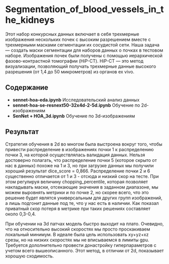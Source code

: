 # Segmentation_of_blood_vessels_in_the_kidneys

Этот набор конкурсных данных включает в себя трехмерные изображения нескольких почек с высоким разрешением вместе с трехмерными масками сегментации их сосудистой сети. 
Наша задача — создать маски сегментации для наборов данных о почках в тестовом наборе.
Изображения почек были получены с помощью иерархической фазово-контрастной томографии (HiP-CT). HiP-CT — это метод визуализации, позволяющий получать трехмерные данные высокого разрешения (от 1,4 до 50 микрометров) из органов ex vivo. 

## Содержание
 - **sennet-hoa-eda.ipynb** Исследовательский анализ данных
 - **sennet-hoa-se-resnext50-32x4d-2-5d.ipynb** Обучение по 2d-изображениям
 - **SenNet + HOA_3d.ipynb** Обучение по 3d-изображениям

## Результат
Стратегия обучения в 2d во многом была выстроена вокруг того, чтобы привести распределение в изображениях почки 1 к распределению почки 3, на которой осуществлялась валидация данных. Нельзя достоверно полагать, что распределение почки 5 (которое скрыто от нас в данных) похоже на 1 и 3, но при загрузке данных мы получили хороший результат dice_score = 0,866. Распределение почки 2 и 6 существенно отличается от 1 и 3 - отсюда и низкий скор на тесте. При этом регулируя величину chopping_percentile, которая позволяет накладывать маски, отсекающие значения в заданном диапазоне, мы можем выровнять метрики и по почке 2, но скорее всего, что это решение будет являтся универсальным для других групп изображений, а лишь подгонит данные под те, что у нас есть в наличии. Как показал приватный скор потеря в метрике при таких решениях составляет около 0,3-0,4.

При обучении на 3d патчах модель быстро выходит на плато. Очевидно, что на относительно высокий скоростях мы просто проскакиваем локальный минимум. В идеале была цель использовать xy+yz+xz срезы, но на низких скоростях мы не вписываемся в лимиты gpu. Требуется дололнительно провести донастройку гиперпараметров с учетом всего вышеописанного. Этот метод, в отличии от 2d, показывает хорошую сходимость.
